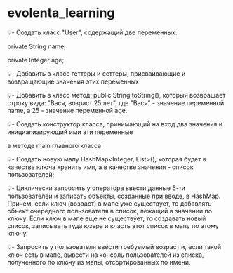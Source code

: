 # evolenta_learning

💡- Создать класс "User", содержащий две переменных:

private String name;

private Integer age;

💡- Добавить в класс геттеры и сеттеры, присваивающие и возвращающие значения этих переменных

💡- Добавить в класс метод: public String toString(), который возвращает строку вида: "Вася, возраст 25 лет", где "Вася" - значение переменной name, а 25 - значение переменной age.

💡- Создать конструктор класса, принимающий на вход два значения и инициализирующий ими эти переменные

в методе main главного класса:

💡- Создать новую мапу HashMap<Integer, List<User>>(), которая будет в качестве ключа хранить имя, а в качестве значения - список пользователей;

💡- Циклически запросить у оператора ввести данные 5-ти пользователей и записать объекты, созданные при вводе, в HashMap. Причем, если ключ (возраст) в мапе уже существует, то добавлять объект очередного пользователя в список, лежащий в значении по ключу. Если ключ в мапе еще не существует, то создавать новый список, записывать туда юзера и класть этот список в мапу по этому ключу.

💡- Запросить у пользователя ввести требуемый возраст и, если такой ключ есть в мапе, вывести на консоль пользователей из списка, полученного по ключу из мапы, отсортированных по имени.

